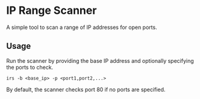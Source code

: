 # IP Range Scanner

A simple tool to scan a range of IP addresses for open ports.

## Usage

Run the scanner by providing the base IP address and optionally specifying the ports to check.

```
irs -b <base_ip> -p <port1,port2,...>
```

By default, the scanner checks port 80 if no ports are specified.
